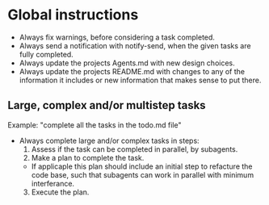 # Global instructions
- Always fix warnings, before considering a task completed.
- Always send a notification with notify-send, when the given tasks are fully completed.
- Always update the projects Agents.md with new design choices.
- Always update the projects README.md with changes to any of the information it includes or new information that makes sense to put there.

## Large, complex and/or multistep tasks
Example: "complete all the tasks in the todo.md file"
- Always complete large and/or complex tasks in steps:
  1. Assess if the task can be completed in parallel, by subagents.
  2. Make a plan to complete the task.
    - If applicaple this plan should include an initial step to refacture the code base, such that subagents can work in parallel with minimum interferance.
  3. Execute the plan.

